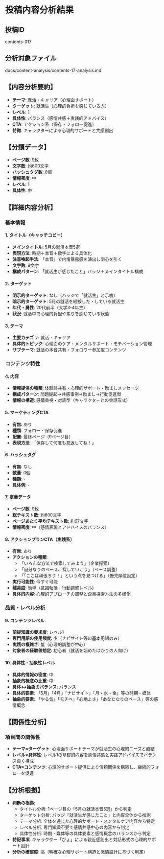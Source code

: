 # 投稿内容分析結果

## 投稿ID
contents-017

## 分析対象ファイル
docs/content-analysis/contents-17-analysis.md

## 【内容分析要約】
- **テーマ**: 就活・キャリア（心理面サポート）
- **ターゲット**: 就活生（心理的負担を感じている人）
- **レベル**: 1
- **具体性**: バランス（感情共感＋実践的アドバイス）
- **CTA**: アクション系（保存・フォロー促進）
- **特徴**: キャラクターによる心理的サポートと共感創出

## 【分類データ】
- **ページ数**: 9枚
- **文字数**: 約600文字
- **ハッシュタグ数**: 0個
- **情報密度**: 中
- **レベル**: 1
- **具体性**: 中

## 【詳細内容分析】

### 基本情報
#### 1. タイトル（キャッチコピー）
- **メインタイトル**: 5月の就活本音5選
- **表現方法**: 時期＋本音＋数字による具体化
- **注意喚起手法**: 「本音」で内情暴露感を演出し関心を引く
- **文字数**: 9文字
- **構成パターン**: 「就活生が感じたこと」バッジ＋メインタイトル構成

#### 2. ターゲット
- **明示的ターゲット**: なし（バッジで「就活生」と示唆）
- **暗示的ターゲット**: 5月の就活を経験した・している就活生
- **年代・属性**: 20代前半（大学3-4年生）
- **状況**: 就活中で心理的負担や焦りを感じている状態

#### 3. テーマ
- **主要カテゴリ**: 就活・キャリア
- **具体的トピック**: 心理面のケア・メンタルサポート・モチベーション管理
- **サブテーマ**: 就活の本音共有・フォロワー参加型コンテンツ

### コンテンツ特性
#### 4. 内容
- **情報提供の種類**: 体験談共有・心理的サポート・励ましメッセージ
- **構成パターン**: 問題提起→共感事例→励まし→行動促進型
- **情報の構造**: 感情重視・対話型（キャラクターとの会話形式）

#### 5. マーケティングCTA
- **有無**: あり
- **種類**: フォロー・保存促進
- **配置**: 最終ページ（9ページ目）
- **表現方法**: 「保存して何度も見返してね！」

#### 6. ハッシュタグ
- **有無**: なし
- **数量**: 0個
- **種類**: -
- **具体例**: -

#### 7. 定量データ
- **ページ数**: 9枚
- **総テキスト数**: 約600文字
- **ページあたり平均テキスト数**: 約67文字
- **情報密度**: 中（感情表現とアドバイスのバランス）

#### 8. アクションプランCTA（実践系）
- **有無**: あり
- **アクションの種類**: 
  - 「いろんな方法で検索してみよう」（企業探索）
  - 「自分なりのペース、探していこう」（ペース調整）
  - 「「ここは頑張ろう！」という点を見つける」（優先順位設定）
- **実行可能性**: 今すぐ可能
- **難易度**: 簡単（意識転換・行動調整レベル）
- **具体的内容**: 心理的アプローチの調整と企業探索方法の多様化

### 品質・レベル分析
#### 9. コンテンツレベル
- **前提知識の要求度**: レベル1
- **専門用語の使用頻度**: 少（ナビサイト等の基本用語のみ）
- **実践の複雑さ**: 低（心理的調整が中心）
- **対象者の経験値想定**: 初心者（就活を始めたばかりの人向け）

#### 10. 具体性・抽象性レベル
- **具体的情報の密度**: 中
- **抽象的概念の比重**: 中
- **具体↔抽象のバランス**: バランス
- **具体的要素**: 「5月」「4月」「ナビサイト」「月・水・金」等の時期・媒体
- **抽象的要素**: 「やる気」「モチベ」「心地よさ」「あなたなりのペース」等の感情概念

## 【関係性分析】
### 項目間の関係性
- **テーマ×ターゲット**: 心理面サポートテーマが就活生の心理的ニーズと直結
- **レベル×具体性**: レベル1の基礎的内容を感情共感と実践アドバイスでバランス良く構成
- **CTA×コンテンツ**: 心理的サポート提供により信頼関係を構築し、継続的フォローを促進

## 【分析根拠】
- **判断の根拠**: 
  - タイトル分析: 1ページ目の「5月の就活本音5選」から判定
  - ターゲット分析: バッジ「就活生が感じたこと」と内容全体から推測
  - テーマ分析: 全体を通じた心理的サポート・メンタルケア内容から特定
  - レベル分析: 専門知識不要で感情共感中心の内容から判定
  - 具体性分析: 時期・媒体等の具体要素と感情概念のバランスから判定
- **特記事項**: キャラクター「ぴょ」による親近感創出と対話形式の心理的サポート設計
- **分析の確信度**: 高（明確な心理サポート構造と感情設計に基づく判定）